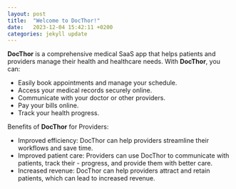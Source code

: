 ```yaml
---
layout: post
title:  "Welcome to DocThor!"
date:   2023-12-04 15:42:11 +0200
categories: jekyll update
---
```


  <b>DocThor</b> is a comprehensive medical SaaS 
app that helps patients and providers manage their 
health and healthcare needs.
  With <b>DocThor</b>, you can:

- Easily book appointments and manage your schedule.
- Access your medical records securely online.
- Communicate with your doctor or other providers.
- Pay your bills online.
- Track your health progress.

Benefits of <b>DocThor</b> for Providers:

- Improved efficiency: DocThor can help providers streamline their workflows and save time.
- Improved patient care: Providers can use DocThor to communicate with patients, track their - progress, and provide them with better care.
- Increased revenue: DocThor can help providers attract and retain patients, which can lead to increased revenue.

<!---
`YEAR-MONTH-DAY-title.MARKUP`

Where `YEAR` is a four-digit number, `MONTH` and `DAY` are both two-digit numbers, and `MARKUP` is the file extension representing the format used in the file. After that, include the necessary front matter. Take a look at the source for this post to get an idea about how it works.

Jekyll also offers powerful support for code snippets:

{% highlight ruby %}
def print_hi(name)
  puts "Hi, #{name}"
end
print_hi('Tom')
#=> prints 'Hi, Tom' to STDOUT.
{% endhighlight %}

Check out the [Jekyll docs][jekyll-docs] for more info on how to get the most out of Jekyll. File all bugs/feature requests at [Jekyll’s GitHub repo][jekyll-gh]. If you have questions, you can ask them on [Jekyll Talk][jekyll-talk].

[jekyll-docs]: https://jekyllrb.com/docs/home
[jekyll-gh]:   https://github.com/jekyll/jekyll
[jekyll-talk]: https://talk.jekyllrb.com/
--->
